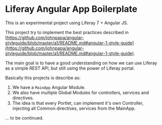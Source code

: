 # Liferay Angular App Boilerplate

This is an experimental project using Liferay 7 + Angular JS.

This project try to implement the best practices described in [https://github.com/johnpapa/angular-styleguide/blob/master/a1/README.md#angular-1-style-guide](https://github.com/johnpapa/angular-styleguide/blob/master/a1/README.md#angular-1-style-guide).

The main goal is to have a good understanding on how we can use Liferay as a simple REST API, but still using the power of Liferay portal.

Basically this projects is describe as:

1. We have a ```MainApp``` Angular Module.
2. We also have multiple Global Modules for controllers, services and directives.
3. The idea is that every Portlet, can implement it's own Controller, injecting all Common directives, services from the MainApp.

... to be continued.
